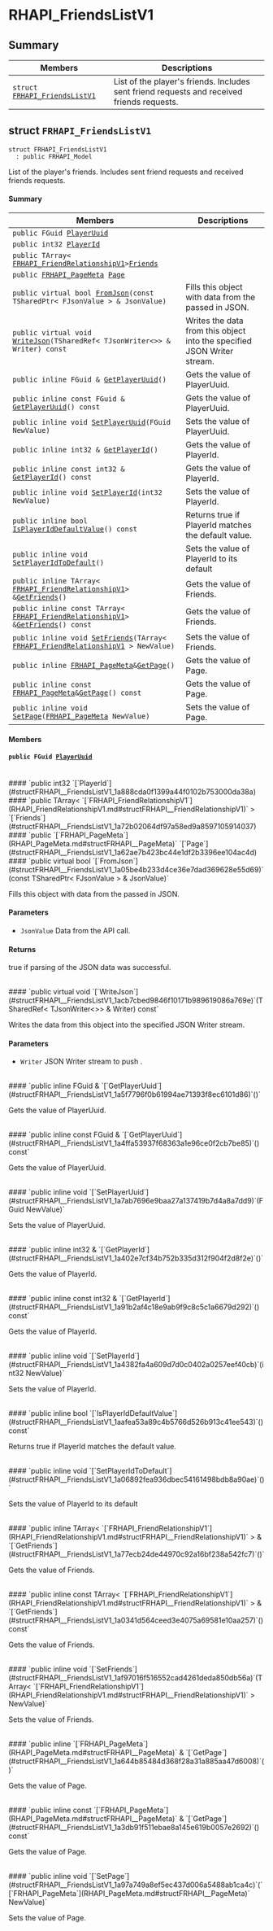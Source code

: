 # RHAPI_FriendsListV1 <a id="group__RHAPI__FriendsListV1"></a>

## Summary

 Members                        | Descriptions                                
--------------------------------|---------------------------------------------
`struct `[`FRHAPI_FriendsListV1`](#structFRHAPI__FriendsListV1) | List of the player&#39;s friends. Includes sent friend requests and received friends requests.

## struct `FRHAPI_FriendsListV1` <a id="structFRHAPI__FriendsListV1"></a>

```
struct FRHAPI_FriendsListV1
  : public FRHAPI_Model
```

List of the player&#39;s friends. Includes sent friend requests and received friends requests.

#### Summary

 Members                        | Descriptions                                
--------------------------------|---------------------------------------------
`public FGuid `[`PlayerUuid`](#structFRHAPI__FriendsListV1_1a1ae064e536bbc06887a7d980c6ff05fd) | 
`public int32 `[`PlayerId`](#structFRHAPI__FriendsListV1_1a888cda0f1399a44f0102b753000da38a) | 
`public TArray< `[`FRHAPI_FriendRelationshipV1`](RHAPI_FriendRelationshipV1.md#structFRHAPI__FriendRelationshipV1)` > `[`Friends`](#structFRHAPI__FriendsListV1_1a72b02064df97a58ed9a8597105914037) | 
`public `[`FRHAPI_PageMeta`](RHAPI_PageMeta.md#structFRHAPI__PageMeta)` `[`Page`](#structFRHAPI__FriendsListV1_1a62ae7b423bc44e1df2b3396ee104ac4d) | 
`public virtual bool `[`FromJson`](#structFRHAPI__FriendsListV1_1a05be4b233d4ce36e7dad369628e55d69)`(const TSharedPtr< FJsonValue > & JsonValue)` | Fills this object with data from the passed in JSON.
`public virtual void `[`WriteJson`](#structFRHAPI__FriendsListV1_1acb7cbed9846f10171b989619086a769e)`(TSharedRef< TJsonWriter<>> & Writer) const` | Writes the data from this object into the specified JSON Writer stream.
`public inline FGuid & `[`GetPlayerUuid`](#structFRHAPI__FriendsListV1_1a5f7796f0b61994ae71393f8ec6101d86)`()` | Gets the value of PlayerUuid.
`public inline const FGuid & `[`GetPlayerUuid`](#structFRHAPI__FriendsListV1_1a4ffa53937f68363a1e96ce0f2cb7be85)`() const` | Gets the value of PlayerUuid.
`public inline void `[`SetPlayerUuid`](#structFRHAPI__FriendsListV1_1a7ab7696e9baa27a137419b7d4a8a7dd9)`(FGuid NewValue)` | Sets the value of PlayerUuid.
`public inline int32 & `[`GetPlayerId`](#structFRHAPI__FriendsListV1_1a402e7cf34b752b335d312f904f2d8f2e)`()` | Gets the value of PlayerId.
`public inline const int32 & `[`GetPlayerId`](#structFRHAPI__FriendsListV1_1a91b2af4c18e9ab9f9c8c5c1a6679d292)`() const` | Gets the value of PlayerId.
`public inline void `[`SetPlayerId`](#structFRHAPI__FriendsListV1_1a4382fa4a609d7d0c0402a0257eef40cb)`(int32 NewValue)` | Sets the value of PlayerId.
`public inline bool `[`IsPlayerIdDefaultValue`](#structFRHAPI__FriendsListV1_1aafea53a89c4b5766d526b913c41ee543)`() const` | Returns true if PlayerId matches the default value.
`public inline void `[`SetPlayerIdToDefault`](#structFRHAPI__FriendsListV1_1a06892fea936dbec54161498bdb8a90ae)`()` | Sets the value of PlayerId to its default
`public inline TArray< `[`FRHAPI_FriendRelationshipV1`](RHAPI_FriendRelationshipV1.md#structFRHAPI__FriendRelationshipV1)` > & `[`GetFriends`](#structFRHAPI__FriendsListV1_1a77ecb24de44970c92a16bf238a542fc7)`()` | Gets the value of Friends.
`public inline const TArray< `[`FRHAPI_FriendRelationshipV1`](RHAPI_FriendRelationshipV1.md#structFRHAPI__FriendRelationshipV1)` > & `[`GetFriends`](#structFRHAPI__FriendsListV1_1a0341d564ceed3e4075a69581e10aa257)`() const` | Gets the value of Friends.
`public inline void `[`SetFriends`](#structFRHAPI__FriendsListV1_1af97016f516552cad4261deda850db56a)`(TArray< `[`FRHAPI_FriendRelationshipV1`](RHAPI_FriendRelationshipV1.md#structFRHAPI__FriendRelationshipV1)` > NewValue)` | Sets the value of Friends.
`public inline `[`FRHAPI_PageMeta`](RHAPI_PageMeta.md#structFRHAPI__PageMeta)` & `[`GetPage`](#structFRHAPI__FriendsListV1_1a644b85484d368f28a31a885aa47d6008)`()` | Gets the value of Page.
`public inline const `[`FRHAPI_PageMeta`](RHAPI_PageMeta.md#structFRHAPI__PageMeta)` & `[`GetPage`](#structFRHAPI__FriendsListV1_1a3db91f511ebae8a145e619b0057e2692)`() const` | Gets the value of Page.
`public inline void `[`SetPage`](#structFRHAPI__FriendsListV1_1a97a749a8ef5ec437d006a5488ab1ca4c)`(`[`FRHAPI_PageMeta`](RHAPI_PageMeta.md#structFRHAPI__PageMeta)` NewValue)` | Sets the value of Page.

#### Members

#### `public FGuid `[`PlayerUuid`](#structFRHAPI__FriendsListV1_1a1ae064e536bbc06887a7d980c6ff05fd) <a id="structFRHAPI__FriendsListV1_1a1ae064e536bbc06887a7d980c6ff05fd"></a>

<br>
#### `public int32 `[`PlayerId`](#structFRHAPI__FriendsListV1_1a888cda0f1399a44f0102b753000da38a) <a id="structFRHAPI__FriendsListV1_1a888cda0f1399a44f0102b753000da38a"></a>

<br>
#### `public TArray< `[`FRHAPI_FriendRelationshipV1`](RHAPI_FriendRelationshipV1.md#structFRHAPI__FriendRelationshipV1)` > `[`Friends`](#structFRHAPI__FriendsListV1_1a72b02064df97a58ed9a8597105914037) <a id="structFRHAPI__FriendsListV1_1a72b02064df97a58ed9a8597105914037"></a>

<br>
#### `public `[`FRHAPI_PageMeta`](RHAPI_PageMeta.md#structFRHAPI__PageMeta)` `[`Page`](#structFRHAPI__FriendsListV1_1a62ae7b423bc44e1df2b3396ee104ac4d) <a id="structFRHAPI__FriendsListV1_1a62ae7b423bc44e1df2b3396ee104ac4d"></a>

<br>
#### `public virtual bool `[`FromJson`](#structFRHAPI__FriendsListV1_1a05be4b233d4ce36e7dad369628e55d69)`(const TSharedPtr< FJsonValue > & JsonValue)` <a id="structFRHAPI__FriendsListV1_1a05be4b233d4ce36e7dad369628e55d69"></a>

Fills this object with data from the passed in JSON.

#### Parameters
* `JsonValue` Data from the API call.

#### Returns
true if parsing of the JSON data was successful.

<br>
#### `public virtual void `[`WriteJson`](#structFRHAPI__FriendsListV1_1acb7cbed9846f10171b989619086a769e)`(TSharedRef< TJsonWriter<>> & Writer) const` <a id="structFRHAPI__FriendsListV1_1acb7cbed9846f10171b989619086a769e"></a>

Writes the data from this object into the specified JSON Writer stream.

#### Parameters
* `Writer` JSON Writer stream to push .

<br>
#### `public inline FGuid & `[`GetPlayerUuid`](#structFRHAPI__FriendsListV1_1a5f7796f0b61994ae71393f8ec6101d86)`()` <a id="structFRHAPI__FriendsListV1_1a5f7796f0b61994ae71393f8ec6101d86"></a>

Gets the value of PlayerUuid.

<br>
#### `public inline const FGuid & `[`GetPlayerUuid`](#structFRHAPI__FriendsListV1_1a4ffa53937f68363a1e96ce0f2cb7be85)`() const` <a id="structFRHAPI__FriendsListV1_1a4ffa53937f68363a1e96ce0f2cb7be85"></a>

Gets the value of PlayerUuid.

<br>
#### `public inline void `[`SetPlayerUuid`](#structFRHAPI__FriendsListV1_1a7ab7696e9baa27a137419b7d4a8a7dd9)`(FGuid NewValue)` <a id="structFRHAPI__FriendsListV1_1a7ab7696e9baa27a137419b7d4a8a7dd9"></a>

Sets the value of PlayerUuid.

<br>
#### `public inline int32 & `[`GetPlayerId`](#structFRHAPI__FriendsListV1_1a402e7cf34b752b335d312f904f2d8f2e)`()` <a id="structFRHAPI__FriendsListV1_1a402e7cf34b752b335d312f904f2d8f2e"></a>

Gets the value of PlayerId.

<br>
#### `public inline const int32 & `[`GetPlayerId`](#structFRHAPI__FriendsListV1_1a91b2af4c18e9ab9f9c8c5c1a6679d292)`() const` <a id="structFRHAPI__FriendsListV1_1a91b2af4c18e9ab9f9c8c5c1a6679d292"></a>

Gets the value of PlayerId.

<br>
#### `public inline void `[`SetPlayerId`](#structFRHAPI__FriendsListV1_1a4382fa4a609d7d0c0402a0257eef40cb)`(int32 NewValue)` <a id="structFRHAPI__FriendsListV1_1a4382fa4a609d7d0c0402a0257eef40cb"></a>

Sets the value of PlayerId.

<br>
#### `public inline bool `[`IsPlayerIdDefaultValue`](#structFRHAPI__FriendsListV1_1aafea53a89c4b5766d526b913c41ee543)`() const` <a id="structFRHAPI__FriendsListV1_1aafea53a89c4b5766d526b913c41ee543"></a>

Returns true if PlayerId matches the default value.

<br>
#### `public inline void `[`SetPlayerIdToDefault`](#structFRHAPI__FriendsListV1_1a06892fea936dbec54161498bdb8a90ae)`()` <a id="structFRHAPI__FriendsListV1_1a06892fea936dbec54161498bdb8a90ae"></a>

Sets the value of PlayerId to its default

<br>
#### `public inline TArray< `[`FRHAPI_FriendRelationshipV1`](RHAPI_FriendRelationshipV1.md#structFRHAPI__FriendRelationshipV1)` > & `[`GetFriends`](#structFRHAPI__FriendsListV1_1a77ecb24de44970c92a16bf238a542fc7)`()` <a id="structFRHAPI__FriendsListV1_1a77ecb24de44970c92a16bf238a542fc7"></a>

Gets the value of Friends.

<br>
#### `public inline const TArray< `[`FRHAPI_FriendRelationshipV1`](RHAPI_FriendRelationshipV1.md#structFRHAPI__FriendRelationshipV1)` > & `[`GetFriends`](#structFRHAPI__FriendsListV1_1a0341d564ceed3e4075a69581e10aa257)`() const` <a id="structFRHAPI__FriendsListV1_1a0341d564ceed3e4075a69581e10aa257"></a>

Gets the value of Friends.

<br>
#### `public inline void `[`SetFriends`](#structFRHAPI__FriendsListV1_1af97016f516552cad4261deda850db56a)`(TArray< `[`FRHAPI_FriendRelationshipV1`](RHAPI_FriendRelationshipV1.md#structFRHAPI__FriendRelationshipV1)` > NewValue)` <a id="structFRHAPI__FriendsListV1_1af97016f516552cad4261deda850db56a"></a>

Sets the value of Friends.

<br>
#### `public inline `[`FRHAPI_PageMeta`](RHAPI_PageMeta.md#structFRHAPI__PageMeta)` & `[`GetPage`](#structFRHAPI__FriendsListV1_1a644b85484d368f28a31a885aa47d6008)`()` <a id="structFRHAPI__FriendsListV1_1a644b85484d368f28a31a885aa47d6008"></a>

Gets the value of Page.

<br>
#### `public inline const `[`FRHAPI_PageMeta`](RHAPI_PageMeta.md#structFRHAPI__PageMeta)` & `[`GetPage`](#structFRHAPI__FriendsListV1_1a3db91f511ebae8a145e619b0057e2692)`() const` <a id="structFRHAPI__FriendsListV1_1a3db91f511ebae8a145e619b0057e2692"></a>

Gets the value of Page.

<br>
#### `public inline void `[`SetPage`](#structFRHAPI__FriendsListV1_1a97a749a8ef5ec437d006a5488ab1ca4c)`(`[`FRHAPI_PageMeta`](RHAPI_PageMeta.md#structFRHAPI__PageMeta)` NewValue)` <a id="structFRHAPI__FriendsListV1_1a97a749a8ef5ec437d006a5488ab1ca4c"></a>

Sets the value of Page.

<br>

